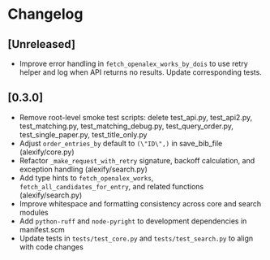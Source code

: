 # Changelog

## [Unreleased]
- Improve error handling in `fetch_openalex_works_by_dois` to use retry helper
  and log when API returns no results. Update corresponding tests.

## [0.3.0]

- Remove root-level smoke test scripts: delete test_api.py, test_api2.py, test_matching.py, test_matching_debug.py, test_query_order.py, test_single_paper.py, test_title_only.py
- Adjust `order_entries_by` default to `(\"ID\",)` in save_bib_file (alexify/core.py)
- Refactor `_make_request_with_retry` signature, backoff calculation, and exception handling (alexify/search.py)
- Add type hints to `fetch_openalex_works`, `fetch_all_candidates_for_entry`, and related functions (alexify/search.py)
- Improve whitespace and formatting consistency across core and search modules
- Add `python-ruff` and `node-pyright` to development dependencies in manifest.scm
- Update tests in `tests/test_core.py` and `tests/test_search.py` to align with code changes